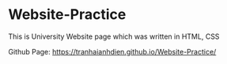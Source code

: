 # Website-Practice
This is University Website page which was written in HTML, CSS

Github Page: https://tranhaianhdien.github.io/Website-Practice/